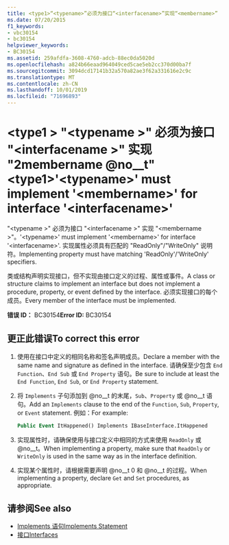 ```yaml
---
title: <type1>“<typename>”必须为接口“<interfacename>”实现“<membername>”
ms.date: 07/20/2015
f1_keywords:
- vbc30154
- bc30154
helpviewer_keywords:
- BC30154
ms.assetid: 259afdfa-3608-4760-adcb-88ec0da5020d
ms.openlocfilehash: a824b66eaad964049ced5cae5eb2cc370d00ba7f
ms.sourcegitcommit: 3094dcd17141b32a570a82ae3f62a331616e2c9c
ms.translationtype: MT
ms.contentlocale: zh-CN
ms.lasthandoff: 10/01/2019
ms.locfileid: "71696893"
---
```

# <a name="type1typename-must-implement-membername-for-interface-interfacename"></a><span data-ttu-id="c1639-102">\<type1 > "\<typename >" 必须为接口 "\<interfacename >" 实现 "2membername @no__t"</span><span class="sxs-lookup"><span data-stu-id="c1639-102">\<type1>'\<typename>' must implement '\<membername>' for interface '\<interfacename>'</span></span>
<span data-ttu-id="c1639-103">"\<typename >" 必须为接口 "\<interfacename >" 实现 "\<membername >"。</span><span class="sxs-lookup"><span data-stu-id="c1639-103">'\<typename>' must implement '\<membername>' for interface '\<interfacename>'.</span></span> <span data-ttu-id="c1639-104">实现属性必须具有匹配的 "ReadOnly"/"WriteOnly" 说明符。</span><span class="sxs-lookup"><span data-stu-id="c1639-104">Implementing property must have matching 'ReadOnly'/'WriteOnly' specifiers.</span></span>  
  
 <span data-ttu-id="c1639-105">类或结构声明实现接口，但不实现由接口定义的过程、属性或事件。</span><span class="sxs-lookup"><span data-stu-id="c1639-105">A class or structure claims to implement an interface but does not implement a procedure, property, or event defined by the interface.</span></span> <span data-ttu-id="c1639-106">必须实现接口的每个成员。</span><span class="sxs-lookup"><span data-stu-id="c1639-106">Every member of the interface must be implemented.</span></span>  
  
 <span data-ttu-id="c1639-107">**错误 ID：** BC30154</span><span class="sxs-lookup"><span data-stu-id="c1639-107">**Error ID:** BC30154</span></span>  
  
## <a name="to-correct-this-error"></a><span data-ttu-id="c1639-108">更正此错误</span><span class="sxs-lookup"><span data-stu-id="c1639-108">To correct this error</span></span>  
  
1. <span data-ttu-id="c1639-109">使用在接口中定义的相同名称和签名声明成员。</span><span class="sxs-lookup"><span data-stu-id="c1639-109">Declare a member with the same name and signature as defined in the interface.</span></span> <span data-ttu-id="c1639-110">请确保至少包含 `End Function`、`End Sub` 或 `End Property` 语句。</span><span class="sxs-lookup"><span data-stu-id="c1639-110">Be sure to include at least the `End Function`, `End Sub`, or `End Property` statement.</span></span>  
  
2. <span data-ttu-id="c1639-111">将 `Implements` 子句添加到 @no__t 的末尾，`Sub`、`Property` 或 @no__t 语句。</span><span class="sxs-lookup"><span data-stu-id="c1639-111">Add an `Implements` clause to the end of the `Function`, `Sub`, `Property`, or `Event` statement.</span></span> <span data-ttu-id="c1639-112">例如：</span><span class="sxs-lookup"><span data-stu-id="c1639-112">For example:</span></span>  
  
    ```vb  
    Public Event ItHappened() Implements IBaseInterface.ItHappened  
    ```  
  
3. <span data-ttu-id="c1639-113">实现属性时，请确保使用与接口定义中相同的方式来使用 `ReadOnly` 或 @no__t。</span><span class="sxs-lookup"><span data-stu-id="c1639-113">When implementing a property, make sure that `ReadOnly` or `WriteOnly` is used in the same way as in the interface definition.</span></span>  
  
4. <span data-ttu-id="c1639-114">实现某个属性时，请根据需要声明 @no__t 0 和 @no__t 的过程。</span><span class="sxs-lookup"><span data-stu-id="c1639-114">When implementing a property, declare `Get` and `Set` procedures, as appropriate.</span></span>  
  
## <a name="see-also"></a><span data-ttu-id="c1639-115">请参阅</span><span class="sxs-lookup"><span data-stu-id="c1639-115">See also</span></span>

- [<span data-ttu-id="c1639-116">Implements 语句</span><span class="sxs-lookup"><span data-stu-id="c1639-116">Implements Statement</span></span>](../../../visual-basic/language-reference/statements/implements-statement.md)
- [<span data-ttu-id="c1639-117">接口</span><span class="sxs-lookup"><span data-stu-id="c1639-117">Interfaces</span></span>](../../../visual-basic/programming-guide/language-features/interfaces/index.md)

